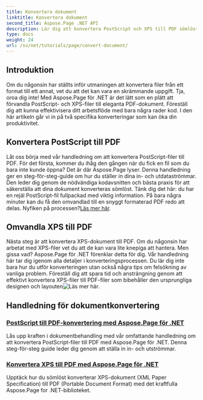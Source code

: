 ```yaml
---
title: Konvertera dokument
linktitle: Konvertera dokument
second_title: Aspose.Page .NET API
description: Lär dig att konvertera PostScript och XPS till PDF sömlöst med Aspose.Page för .NET. Följ våra detaljerade tutorials för enkel dokumentbehandling.
type: docs
weight: 24
url: /sv/net/tutorials/page/convert-document/
---
```

## Introduktion

Om du någonsin har ställts inför utmaningen att konvertera filer från ett format till ett annat, vet du att det kan vara en skrämmande uppgift. Tja, oroa dig inte! Med Aspose.Page för .NET är det lätt som en plätt att förvandla PostScript- och XPS-filer till eleganta PDF-dokument. Föreställ dig att kunna effektivisera ditt arbetsflöde med bara några rader kod. I den här artikeln går vi in på två specifika konverteringar som kan öka din produktivitet.

## Konvertera PostScript till PDF

Låt oss börja med vår handledning om att konvertera PostScript-filer till PDF. För det första, kommer du ihåg den gången när du fick en fil som du bara inte kunde öppna? Det är där Aspose.Page lyser. Denna handledning ger en steg-för-steg-guide om hur du ställer in dina in- och utdataströmmar. Den leder dig genom de nödvändiga kodavsnitten och bästa praxis för att säkerställa att dina dokument konverteras sömlöst. Tänk dig det här: du har en rejäl PostScript-fil fullpackad med viktig information. På bara några minuter kan du få den omvandlad till en snyggt formaterad PDF redo att delas. Nyfiken på processen?[Läs mer här](./postscript-to-pdf-conversion/).

## Omvandla XPS till PDF

Nästa steg är att konvertera XPS-dokument till PDF. Om du någonsin har arbetat med XPS-filer vet du att de kan vara lite knepiga att hantera. Men gissa vad? Aspose.Page för .NET förenklar detta för dig. Vår handledning här tar dig igenom alla detaljer i konverteringsprocessen. Du lär dig inte bara hur du utför konverteringen utan också några tips om felsökning av vanliga problem. Föreställ dig att spara tid och ansträngning genom att effektivt konvertera XPS-filer till PDF-filer som bibehåller den ursprungliga designen och layouten![Läs mer här](./converting-xps-to-pdf/).

## Handledning för dokumentkonvertering
### [PostScript till PDF-konvertering med Aspose.Page för .NET](./postscript-to-pdf-conversion/)
Lås upp kraften i dokumentbehandling med vår omfattande handledning om att konvertera PostScript-filer till PDF med Aspose.Page för .NET. Denna steg-för-steg guide leder dig genom att ställa in in- och utströmmar.
### [Konvertera XPS till PDF med Aspose.Page för .NET](./converting-xps-to-pdf/)
Upptäck hur du sömlöst konverterar XPS-dokument (XML Paper Specification) till PDF (Portable Document Format) med det kraftfulla Aspose.Page for .NET-biblioteket.